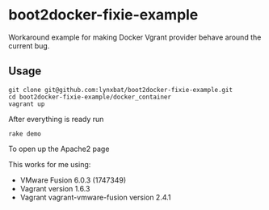 boot2docker-fixie-example
=========================

Workaround example for making Docker Vgrant provider behave around the current bug.

## Usage

```
git clone git@github.com:lynxbat/boot2docker-fixie-example.git
cd boot2docker-fixie-example/docker_container
vagrant up
```

After everything is ready run

``` 
rake demo
```

To open up the Apache2 page


This works for me using:

* VMware Fusion 6.0.3 (1747349)
* Vagrant version 1.6.3
* Vagrant vagrant-vmware-fusion version 2.4.1
